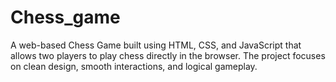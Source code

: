 # Chess_game
A web-based Chess Game built using HTML, CSS, and JavaScript that allows two players to play chess directly in the browser. The project focuses on clean design, smooth interactions, and logical gameplay.
